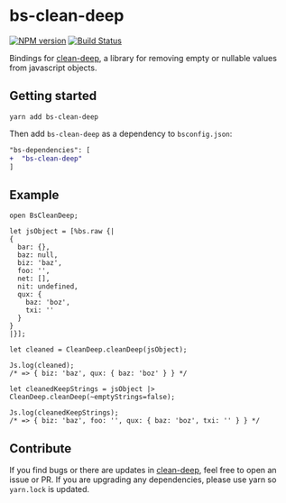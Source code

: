 # bs-clean-deep

[![NPM version](http://img.shields.io/npm/v/bs-clean-deep.svg)](https://www.npmjs.org/package/bs-clean-deep)
[![Build Status](https://travis-ci.org/mikaello/bs-clean-deep.svg?branch=master)](https://travis-ci.org/mikaello/bs-clean-deep)

Bindings for [clean-deep](https://github.com/nunofgs/clean-deep), a library for removing empty or nullable values from javascript objects.

## Getting started

```
yarn add bs-clean-deep
```

Then add `bs-clean-deep` as a dependency to `bsconfig.json`:

```diff
"bs-dependencies": [
+  "bs-clean-deep"
]
```

## Example

```reason
open BsCleanDeep;

let jsObject = [%bs.raw {|
{
  bar: {},
  baz: null,
  biz: 'baz',
  foo: '',
  net: [],
  nit: undefined,
  qux: {
    baz: 'boz',
    txi: ''
  }
}
|}];

let cleaned = CleanDeep.cleanDeep(jsObject);

Js.log(cleaned);
/* => { biz: 'baz', qux: { baz: 'boz' } } */

let cleanedKeepStrings = jsObject |> CleanDeep.cleanDeep(~emptyStrings=false);

Js.log(cleanedKeepStrings);
/* => { biz: 'baz', foo: '', qux: { baz: 'boz', txi: '' } } */
```

## Contribute

If you find bugs or there are updates in [clean-deep](https://github.com/nunofgs/clean-deep), feel free to open an issue or PR. If you are upgrading any dependencies, please use yarn so `yarn.lock` is updated.
